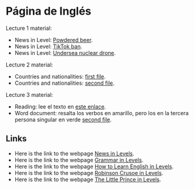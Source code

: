 # Página de Inglés

Lecture 1 material:
* News in Level: <a href="https://donboscochacas.github.io/english/lecture1/1.powdered_beer.pdf" class="image fit"><img src="images/marr_pic.jpg" alt="">Powdered beer</a>.
* News in Level: <a href="https://donboscochacas.github.io/english/lecture1/2.tiktok_ban.pdf" class="image fit"><img src="images/marr_pic.jpg" alt="">TikTok ban</a>.
* News in Level: <a href="https://donboscochacas.github.io/english/lecture1/3.undersea_nuclear_drone.pdf" class="image fit"><img src="images/marr_pic.jpg" alt="">Undersea nuclear drone</a>.

Lecture 2 material:
* Countries and nationalities: <a href="https://donboscochacas.github.io/english/lecture2/countries-nationalities-1.pdf" class="image fit"><img src="images/marr_pic.jpg" alt="">first file</a>.
* Countries and nationalities: <a href="https://donboscochacas.github.io/english/lecture2/countries-nationalities-2.pdf" class="image fit"><img src="images/marr_pic.jpg" alt="">second file</a>.

Lecture 3 material:
* Reading: lee el texto en <a href="https://www.learnenglish-online.com/grammar/readings/simplepresentreading.html" class="image fit"><img src="images/marr_pic.jpg" alt="">este enlace</a>.
* Word document: resalta los verbos en amarillo, pero los en la tercera persona singular en verde <a href="https://donboscochacas.github.io/english/lecture3/simple_present1.pdf" class="image fit"><img src="images/marr_pic.jpg" alt="">second file</a>.

## Links

* Here is the link to the webpage [News in Levels](https://www.newsinlevels.com/).
* Here is the link to the webpage [Grammar in Levels](https://www.grammarinlevels.com/).
* Here is the link to the webpage [How to Learn English in Levels](https://www.howtolearnenglishinlevels.com/).
* Here is the link to the webpage [Robinson Crusoe in Levels](https://www.robinsoncrusoeinlevels.com/).
* Here is the link to the webpage [The Little Prince in Levels](https://www.thelittleprinceinlevels.com/).
